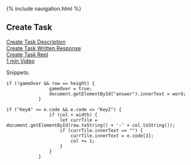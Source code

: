 {% include navigation.html %}

## Create Task

[Create Task Description](https://github.com/samayass/flask_portfolio/wiki/Create-Task-Plan:-Samaya-&-Alice) <br>
[Create Task Written Response](https://drive.google.com/file/d/1bJ8RP_Us56WtYtoJhd88aYHvmctHKcqj/view?usp=sharing) <br>
[Create Task Repl](https://replit.com/@Samayas/Create-Task#main.py) <br>
[1 min Video](https://drive.google.com/file/d/1ahMxvOaYdAlusTsWBGaeIIOmS4trzdoY/view?usp=sharing)



Snippets:
```
if (!gameOver && row == height) {
                gameOver = true;
                document.getElementById("answer").innerText = word;
            }
```
```
if ("KeyA" <= e.code && e.code <= "KeyZ") {
                if (col < width) {
                    let currTile = document.getElementById(row.toString() + '-' + col.toString());
                    if (currTile.innerText == "") {
                        currTile.innerText = e.code[3];
                        col += 1;
                    }
                }
            }
```

